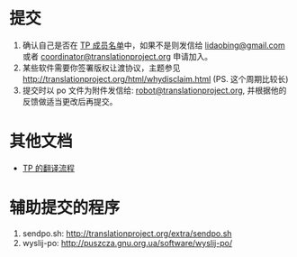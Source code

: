 # 提交 #
  1. 确认自己是否在 [TP 成员名单](http://translationproject.org/team/zh_CN.html)中，如果不是则发信给 lidaobing@gmail.com 或者 coordinator@translationproject.org 申请加入。
  1. 某些软件需要你签署版权让渡协议，主题参见 http://translationproject.org/html/whydisclaim.html (PS. 这个周期比较长)
  1. 提交时以 po 文件为附件发信给: robot@translationproject.org, 并根据他的反馈做适当更改后再提交。

# 其他文档 #
  * [TP 的翻译流程](TP.md)

# 辅助提交的程序 #
  1. sendpo.sh: http://translationproject.org/extra/sendpo.sh
  1. wyslij-po: http://puszcza.gnu.org.ua/software/wyslij-po/
